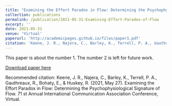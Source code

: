 ```yaml
---
title: "Examining the Effort Paradox in Flow: Determining the Psychophysiological Signature of Flow"
collection: publications
permalink: /publication/2021-05-31-Examining-Effort-Paradox-of-Flow
excerpt: ''
date: 2021-05-31
venue: 'Virtual'
paperurl: 'http://academicpages.github.io/files/paper1.pdf'
citation: 'Keene, J. R., Najera, C., Barley, K., Terrell, P. A., Gauthreaux, R., Bohaty, E., & Huskey, R. (2021, May 27). Examining the Effort Paradox in Flow: Determining the Psychophysiological Signature of Flow. 71 st Annual International Communication Association Conference, Virtual.'
---
```

This paper is about the number 1. The number 2 is left for future work.

[Download paper here](http://academicpages.github.io/files/paper1.pdf)

Recommended citation: Keene, J. R., Najera, C., Barley, K., Terrell, P. A., Gauthreaux, R., Bohaty, E., & Huskey, R. (2021, May 27). Examining the Effort Paradox in Flow: Determining the Psychophysiological Signature of Flow. 71 st Annual International Communication Association Conference, Virtual.
